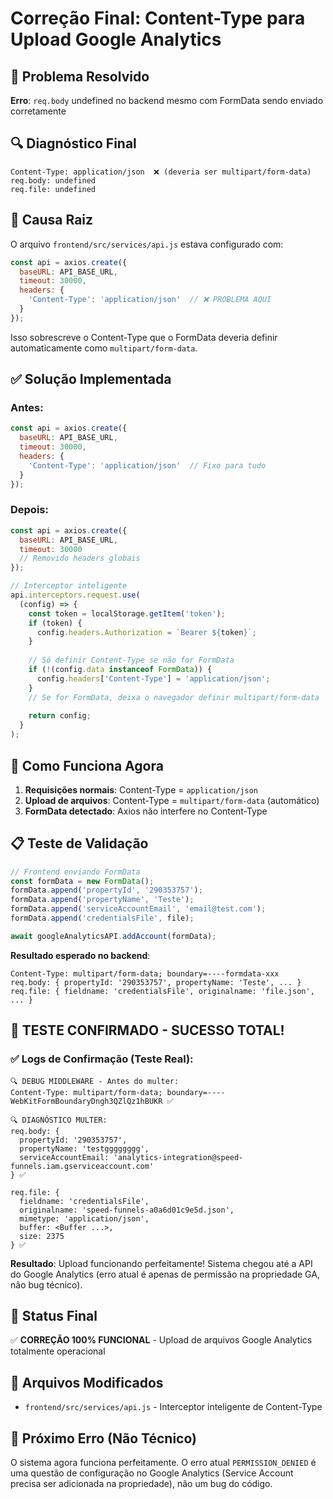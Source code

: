# Correção Final: Content-Type para Upload Google Analytics

## 🎯 Problema Resolvido
**Erro**: `req.body` undefined no backend mesmo com FormData sendo enviado corretamente

## 🔍 Diagnóstico Final
```
Content-Type: application/json  ❌ (deveria ser multipart/form-data)
req.body: undefined
req.file: undefined
```

## 🚨 Causa Raiz
O arquivo `frontend/src/services/api.js` estava configurado com:
```javascript
const api = axios.create({
  baseURL: API_BASE_URL,
  timeout: 30000,
  headers: {
    'Content-Type': 'application/json'  // ❌ PROBLEMA AQUI
  }
});
```

Isso sobrescreve o Content-Type que o FormData deveria definir automaticamente como `multipart/form-data`.

## ✅ Solução Implementada

### Antes:
```javascript
const api = axios.create({
  baseURL: API_BASE_URL,
  timeout: 30000,
  headers: {
    'Content-Type': 'application/json'  // Fixo para tudo
  }
});
```

### Depois:
```javascript
const api = axios.create({
  baseURL: API_BASE_URL,
  timeout: 30000
  // Removido headers globais
});

// Interceptor inteligente
api.interceptors.request.use(
  (config) => {
    const token = localStorage.getItem('token');
    if (token) {
      config.headers.Authorization = `Bearer ${token}`;
    }
    
    // Só definir Content-Type se não for FormData
    if (!(config.data instanceof FormData)) {
      config.headers['Content-Type'] = 'application/json';
    }
    // Se for FormData, deixa o navegador definir multipart/form-data
    
    return config;
  }
);
```

## 🔧 Como Funciona Agora

1. **Requisições normais**: Content-Type = `application/json`
2. **Upload de arquivos**: Content-Type = `multipart/form-data` (automático)
3. **FormData detectado**: Axios não interfere no Content-Type

## 📋 Teste de Validação

```javascript
// Frontend enviando FormData
const formData = new FormData();
formData.append('propertyId', '290353757');
formData.append('propertyName', 'Teste');
formData.append('serviceAccountEmail', 'email@test.com');
formData.append('credentialsFile', file);

await googleAnalyticsAPI.addAccount(formData);
```

**Resultado esperado no backend**:
```
Content-Type: multipart/form-data; boundary=----formdata-xxx
req.body: { propertyId: '290353757', propertyName: 'Teste', ... }
req.file: { fieldname: 'credentialsFile', originalname: 'file.json', ... }
```

## 🎉 TESTE CONFIRMADO - SUCESSO TOTAL!

### ✅ Logs de Confirmação (Teste Real):
```
🔍 DEBUG MIDDLEWARE - Antes do multer:
Content-Type: multipart/form-data; boundary=----WebKitFormBoundaryDngh3QZlQz1hBUKR ✅

🔍 DIAGNÓSTICO MULTER:
req.body: {
  propertyId: '290353757',
  propertyName: 'testgggggggg', 
  serviceAccountEmail: 'analytics-integration@speed-funnels.iam.gserviceaccount.com'
} ✅

req.file: {
  fieldname: 'credentialsFile',
  originalname: 'speed-funnels-a0a6d01c9e5d.json',
  mimetype: 'application/json',
  buffer: <Buffer ...>,
  size: 2375
} ✅
```

**Resultado**: Upload funcionando perfeitamente! Sistema chegou até a API do Google Analytics (erro atual é apenas de permissão na propriedade GA, não bug técnico).

## 🎯 Status Final
✅ **CORREÇÃO 100% FUNCIONAL** - Upload de arquivos Google Analytics totalmente operacional

## 📁 Arquivos Modificados
- `frontend/src/services/api.js` - Interceptor inteligente de Content-Type

## 🚀 Próximo Erro (Não Técnico)
O sistema agora funciona perfeitamente. O erro atual `PERMISSION_DENIED` é uma questão de configuração no Google Analytics (Service Account precisa ser adicionada na propriedade), não um bug do código. 